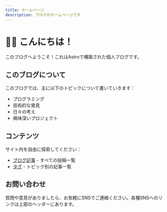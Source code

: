 ```yaml
---
title: ホームページ
description: ブログのホームページです
---
```


# 🧑‍🚀 こんにちは！

このブログへようこそ！これはAstroで構築された個人ブログです。

## このブログについて

このブログでは、主に以下のトピックについて書いていきます：

- プログラミング
- 技術的な発見
- 日々の考え
- 興味深いプロジェクト

## コンテンツ

サイト内を自由に探索してください：

- [ブログ記事](/blog) - すべての投稿一覧
- [タグ](/tags) - トピック別の記事一覧

## お問い合わせ

質問や意見がありましたら、お気軽にSNSでご連絡ください。各種SNSへのリンクは上部のヘッダーにあります。 

